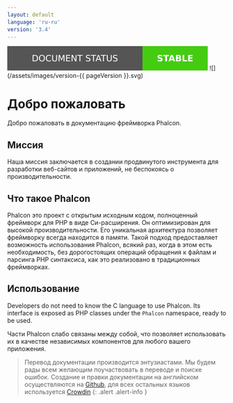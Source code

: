 ```yaml
---
layout: default
language: 'ru-ru'
version: '3.4'
---
```

![](/assets/images/document-status-stable-success.svg) ![](/assets/images/version-{{ pageVersion }}.svg)
# Добро пожаловать

Добро пожаловать в документацию фреймворка Phalcon.

## Миссия

Наша миссия заключается в создании продвинутого инструмента для разработки веб-сайтов и приложений, не беспокоясь о производительности.

## Что такое Phalcon

Phalcon это проект с открытым исходным кодом, полноценный фреймворк для PHP в виде Cи-расширения. Он оптимизирован для высокой производительности. Его уникальная архитектура позволяет фреймворку всегда находится в памяти. Такой подход предоставляет возможность использования Phalcon, всякий раз, когда в этом есть необходимость, без дорогостоящих операций обращения к файлам и парсинга PHP синтаксиса, как это реализовано в традиционных фреймворках.

## Использование

Developers do not need to know the C language to use Phalcon. Its interface is exposed as PHP classes under the `Phalcon` namespace, ready to be used.

Части Phalcon слабо связаны между собой, что позволяет использовать их в качестве независимых компонентов для любого вашего приложения.

> Перевод документации производится энтузиастами. Мы будем рады всем желающим поучаствовать в переводе и поиске ошибок. Создание и правки документации на английском осуществляются на <a href="https://github.com/phalcon/docs">Github</a>, для всех остальных языков используется <a href="https://crowdin.com/project/phalcon-documentation">Crowdin</a>
{: .alert .alert-info }
